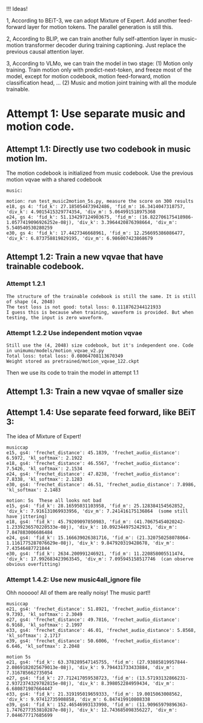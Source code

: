 !!! Ideas!

1, According to BEiT-3, we can adopt Mixture of Expert. Add another feed-forward layer for motion tokens.
The parallel generation is still this.

2, According to BLIP, we can train another fully self-attention layer in music-motion transformer decoder
during training captioning. Just replace the previous causal attention layer.

3, According to VLMo, we can train the model in two stage: (1) Motion only training. Train motion only with
predict-next-token, and freeze most of the model, except for motion codebook, motion feed-forward, motion classification
head, ... (2) Music and motion joint training with all the module trainable.



# Attempt 1: Use separate music and motion code.

## Attempt 1.1: Directly use two codebook in music motion lm. 
The motion codebook is initialized from music codebook. Use the previous motion vqvae with a shared codebook
    
    music: 

    motion: run test_music2motion_5s.py, measure the score on 300 results
    e18, gs 4: 'fid_k': 27.185054473942486, 'fid_m': 16.3414047318757, 'div_k': 4.9015415329774354, 'div_m': 5.064991518975368
    e24, gs 4: 'fid_k': 51.134297124903675, 'fid_m': (16.822706175418986-1.0577419096926252e-08j), 'div_k': 3.3964420876398664, 'div_m': 5.540540530280259
    e30, gs 4: 'fid_k': 17.4427346668961, 'fid_m': 12.256695386086477, 'div_k': 6.873758819829195, 'div_m': 6.986007423868679


## Attempt 1.2: Train a new vqvae that have trainable codebook.

### Attempt 1.2.1
    The structure of the trainable codebook is still the same. It is still of shape (4, 2048)
    The test loss is not good: total loss: 0.1118762344121933
    I guess this is because when training, waveform is provided. But when testing, the input is zero waveform.

### Attempt 1.2.2 Use independent motion vqvae
    Still use the (4, 2048) size codebook, but it's independent one. Code in unimumo/models/motion_vqvae_v2.py
    Total loss: total loss: 0.08064708113670349
    Weight stored as pretrained/motion_vqvae_122.ckpt

Then we use its code to train the model in attempt 1.1


## Attempt 1.3: Train a new vqvae of smaller size


## Attempt 1.4: Use separate feed forward, like BEiT 3: 
The idea of Mixture of Expert!
    
    musiccap
    e15, gs4: 'frechet_distance': 45.1839, 'frechet_audio_distance': 6.5972, 'kl_softmax': 2.1922
    e18, gs4: 'frechet_distance': 46.5567, 'frechet_audio_distance': 7.5426, 'kl_softmax': 2.1534
    e24, gs4: 'frechet_distance': 47.8238, 'frechet_audio_distance': 7.8338, 'kl_softmax': 2.1283
    e30, gs4: 'frechet_distance': 46.51, 'frechet_audio_distance': 7.8986, 'kl_softmax': 2.1483

    motion: 5s  These all looks not bad
    e15, gs4: 'fid_k': 28.16595031103958, 'fid_m': 25.128384154562852, 'div_k': 7.916131069933956, 'div_m': 7.241416175136864  (some still have jittering)
    e18, gs4: 'fid_k': 45.79209097850983, 'fid_m': (41.70675454020242-1.2339236570220533e-08j), 'div_k': 10.092344975242913, 'div_m': 7.847883006686484
    e24, gs4: 'fid_k': 15.166639026381716, 'fid_m': (21.320750258078064-1.1161775287076629e-08j), 'div_k': 9.847920319428678, 'div_m': 7.43546487721844
    e30, gs4: 'fid_k': 2634.200991246921, 'fid_m': 11.220858005511474, 'div_k': 17.992683423963545, 'div_m': 7.095945158517746  (can observe obvious overfitting)

### Attempt 1.4.2: Use new music4all_ignore file
Ohh nooooo! All of them are really noisy! The music part!!

    musiccap
    e21, gs4: 'frechet_distance': 51.8921, 'frechet_audio_distance': 9.7393, 'kl_softmax': 2.3049 
    e27, gs4: 'frechet_distance': 49.7816, 'frechet_audio_distance': 6.9168, 'kl_softmax': 2.1997
    e33, gs4: 'frechet_distance': 46.01, 'frechet_audio_distance': 5.8568, 'kl_softmax': 2.1717
    e39, gs4: 'frechet_distance': 50.6006, 'frechet_audio_distance': 6.646, 'kl_softmax': 2.2048

    motion 5s
    e21, gs4: 'fid_k': 63.378289547145755, 'fid_m': (27.93885819957844-2.0869182025679013e-08j), 'div_k': 9.794431733433884, 'div_m': 7.316785662735054
    e27, gs4: 'fid_k': 27.712417059538723, 'fid_m': (13.57193132866231-2.9372374329782815e-08j), 'div_k': 8.398052284959434, 'div_m': 6.680871987664447
    e33, gs4: 'fid_k': 21.319195019659333, 'fid_m': 19.0015063008562, 'div_k': 9.97412735908858, 'div_m': 6.847419910808338
    e39, gs4: 'fid_k': 152.46546993133998, 'fid_m': (11.90965979896363-1.7476277353810287e-08j), 'div_k': 12.743685098356227, 'div_m': 7.044677717685699

